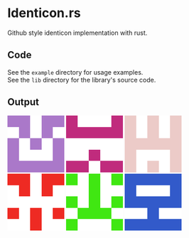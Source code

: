# Identicon.rs
Github style identicon implementation with rust.

## Code
See the `example` directory for usage examples.\
See the `lib` directory for the library's source code.

## Output
![Identicon Example #1](./out/1.png)
![Identicon Example #2](./out/2.png)
![Identicon Example #3](./out/3.png)
![Identicon Example #4](./out/4.png)
![Identicon Example #5](./out/5.png)
![Identicon Example #6](./identicon.png)
